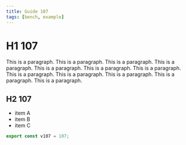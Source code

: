 ```yaml
---
title: Guide 107
tags: [bench, example]
---
```


# H1 107

This is a paragraph. This is a paragraph. This is a paragraph. This is a paragraph. This is a paragraph. This is a paragraph. This is a paragraph. This is a paragraph. This is a paragraph. This is a paragraph. This is a paragraph. This is a paragraph. 

## H2 107

- item A
- item B
- item C

```ts
export const v107 = 107;
```